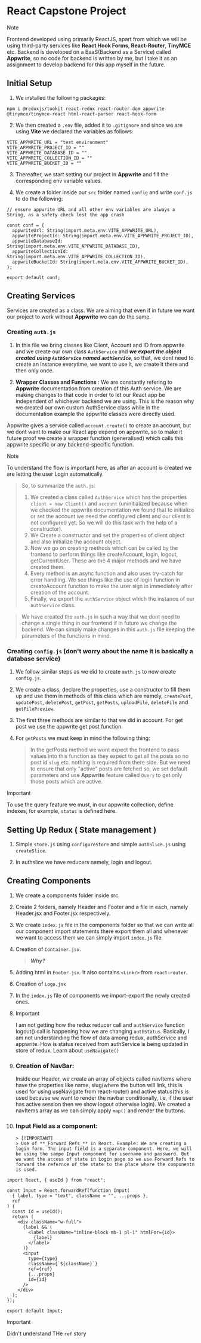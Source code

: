 # React Capstone Project

> [!NOTE]
> Frontend developed using primarily ReactJS, apart from which we will be using third-party services like **React Hook Forms**, **React-Router**, **TinyMCE** etc.
> Backend is developed on a BaaS(Backend as a Service) called **Appwrite**, so no code for backend is written by me, but I take it as an assignment to develop backend for this app myself in the future.

## Initial Setup

1. We installed the following packages:

```
npm i @reduxjs/tookit react-redux react-router-dom appwrite @tinymce/tinymce-react html-react-parser react-hook-form
```

2. We then created a `.env` file, added it to `.gitignore` and since we are using **Vite** we declared the variables as follows:

```
VITE_APPWRITE_URL = "test environment"
VITE_APPWRITE_PROJECT_ID = ""
VITE_APPWRITE_DATABASE_ID = ""
VITE_APPWRITE_COLLECTION_ID = ""
VITE_APPWRITE_BUCKET_ID = ""
```

3. Thereafter, we start setting our project in **Appwrite** and fill the corresponding env variable values.

4. We create a folder inside our `src` folder named `config` and write `conf.js` to do the following:

```
// ensure appwrite URL and all other env variables are always a String, as a safety check lest the app crash

const conf = {
  appwriteUrl: String(import.meta.env.VITE_APPWRITE_URL),
  appwriteProjectId: String(import.meta.env.VITE_APPWRITE_PROJECT_ID),
  appwriteDatabaseId: String(import.meta.env.VITE_APPWRITE_DATABASE_ID),
  appwriteCollectionId: String(import.meta.env.VITE_APPWRITE_COLLECTION_ID),
  appwriteBucketId: String(import.meta.env.VITE_APPWRITE_BUCKET_ID),
};

export default conf;

```

## Creating Services

Services are created as a class. We are aiming that even if in future we want our project to work without **Appwrite** we can do the same.

### Creating `auth.js`

1. In this file we bring classes like Client, Account and ID from appwrite and we create our own class `AuthService` and **_we export the object created using `AuthService` named `authService`_**, so that, we dont need to create an instance everytime, we want to use it, we create it there and then only once.

2. **Wrapper Classes and Functions** : We are constantly refering to **Appwrite** documentation from creation of this Auth service. We are making changes to that code in order to let our React app be independent of whichever backend we are using. This is the reason why we created our own custom AuthService class while in the documentation example the appwrite classes were directly used.

Appwrite gives a service called `account.create()` to create an account, but we dont want to make our React app depend on appwrite, so to make it future proof we create a wrapper function (generalised) which calls this appwrite specific or any backend-specific function.

> [!NOTE]
> To understand the flow is important here, as after an account is created we are letting the user Login automatically.

> So, to summarize the `auth.js`:
>
> 1. We created a class called `AuthService` which has the properties `client = new Client()` and `account` (uninitialized because when we checked the appwrite documentation we found that to initialize or set the account we need the configured client and our client is not configured yet. So we will do this task with the help of a constructor).
> 2. We Create a constructor and set the properties of client object and also initialize the account object.
> 3. Now we go on creating methods which can be called by the frontend to perform things like createAccount, login, logout, getCurrentUser. These are the 4 major methods and we have created them.
> 4. Every method is an async function and also uses try-catch for error handling. We see things like the use of login function in createAccount function to make the user sign in immediately after creation of the account.
> 5. Finally, we export the `authService` object which the instance of our `AuthService` class.

> We have created the `auth.js` in such a way that we dont need to change a single thing in our frontend if in future we change the backend. We can simply make changes in this `auth.js` file keeping the parameters of the functions in mind.

### Creating `config.js` (don't worry about the name it is basically a database service)

1. We follow similar steps as we did to create `auth.js` to now create `config.js`.

2. We create a class, declare the properties, use a constructor to fill them up and use them in methods of this class which are namely, `createPost`, `updatePost`, `deletePost`, `getPost`, `getPosts`, `uploadFile`, `deleteFile` and `getFilePreview`.

3. The first three methods are similar to that we did in account. For get post we use the appwrite get post function.

4. For `getPosts` we must keep in mind the following thing:
   > In the getPosts method we wont expect the frontend to pass values into this function as they expect to get all the posts so no post id `slug` etc. nothing is required from there side.
   > But we need to ensure that only "active" posts are fetched so, we set default parameters and use **Appwrite** feature called `Query` to get only those posts which are active.

> [!IMPORTANT]
> To use the query feature we must, in our appwrite collection, define indexes, for example, `status` is defined here.

## Setting Up Redux ( State management )

1. Simple `store.js` using `configureStore` and simple `authSlice.js` using `createSlice`.

2. In authslice we have reducers namely, login and logout.

## Creating Components

1.  We create a components folder inside src.
2.  Create 2 folders, namely Header and Footer and a file in each, namely Header.jsx and Footer.jsx respectively.
3.  We create `index.js` file in the components folder so that we can write all our component import statements there export them all and whenever we want to access them we can simply import `index.js` file.
4.  Creation of `Container.jsx`.
    > **_Why?_**
5.  Adding html in `Footer.jsx`. It also contains `<Link/>` from `react-router`.
6.  Creation of `Logo.jsx`
7.  In the `index.js` file of components we import-export the newly created ones.
8.  > [!IMPORTANT]
    > I am not getting how the redux reducer call and `authService` function logout() call is happening how we are changing `authStatus`. Basically, I am not understanding the flow of data among redux, authService and appwrite. How is status received from authService is being updated in store of redux.
    > Learn about `useNavigate()`
9.  ### Creation of NavBar:

    Inside our Header, we create an array of objects called navItems where have the properties like name, slug(where the button will link, this is used for using useNavigate from react-router) and active status(this is used because we want to render the navbar conditionally, i.e, if the user has active session then we show logout otherwise login).
    We created a navItems array as we can simply apply `map()` and render the buttons.

10. ### Input Field as a component:

        > [!IMPORTANT]
        > Use of **_Forward Refs_** in React. Example: We are creating a login form. The input field is a separate component. Here, we will be using the sampe Input component for username and password. But we want the access of state in Login page so we use Forward Refs to forward the refernce of the state to the place where the componentn is used.

```
import React, { useId } from "react";

const Input = React.forwardRef(function Input(
  { label, type = "text", className = "", ...props },
  ref
) {
  const id = useId();
  return (
    <div className="w-full">
      {label && (
        <label className="inline-block mb-1 pl-1" htmlFor={id}>
          {label}
        </label>
      )}
      <input
        type={type}
        className={`${className}`}
        ref={ref}
        {...props}
        id={id}
      />
    </div>
  );
});

export default Input;
```

> [!IMPORTANT]
> Didn't understand THe `ref` story

